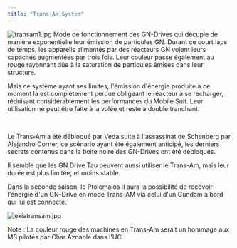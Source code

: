 ```yaml
---
title: "Trans-Am System"
---
```


![transam1.jpg](/images/stories/saga/gundam00/tech/transam1.jpg "GN Drive en mode Trans-AM")
Mode de fonctionnement des GN-Drives qui décuple de manière exponentielle leur émission de particules GN. Durant ce court laps de temps, les appareils alimentés par des réacteurs GN voient leurs capacités augmentées par trois fois. Leur couleur passe également au rouge rayonnant dûe à la saturation de particules émises dans leur structure.


Mais ce système ayant ses limites, l'émission d'énergie produite à ce moment là est complètement perdue obligeant le réacteur à se recharger, réduisant considérablement les performances du Mobile Suit. Leur utilisation ne peut être faite à la volée et reste à double tranchant.


 


Le Trans-Am a été débloqué par Veda suite à l'assassinat de Schenberg par Alejandro Corner, ce scénario ayant été également anticipé, les derniers secrets contenus dans la boite noire des GN-Drives ont été débloqués.


Il semble que les GN Drive Tau peuvent aussi utiliser le Trans-Am, mais leur durée est plus limitée, et moins stable.


Dans la seconde saison, le Ptolemaios II aura la possibilité de recevoir l'énergie d'un GN-Drive en mode Trans-AM via celui d'un Gundam à bord qui lui est connecté.


![exiatransam.jpg](/images/stories/saga/gundam00/tech/exiatransam.jpg "Gundam Exia en Trans-AM")


Note : La couleur rouge des machines en Trans-Am serait un hommage aux MS pilotés par Char Aznable dans l'UC.

